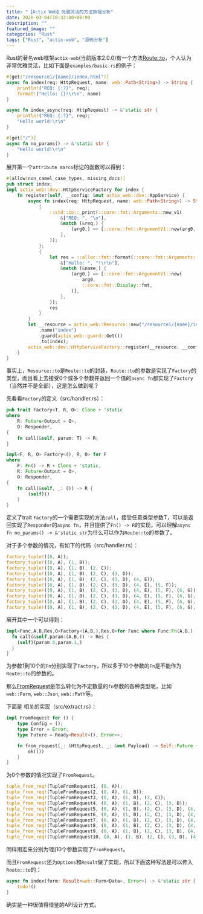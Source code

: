 ```yaml
---
title: "【Actix Web】优雅灵活的方法原理分析"
date: 2020-03-04T18:32:00+08:00
description: ""
featured_image: ""
categories: "Rust"
tags: ["Rust", "actix-web", "源码分析"]
---
```


Rust的著名web框架`actix-web`(当前版本2.0.0)有一个方法[Route::to](https://docs.rs/actix-web/2.0.0/actix_web/struct.Route.html#method.to "Route::to")，个人认为非常优雅灵活，比如下面是`examples/basic.rs`的例子：
```rust
#[get("/resource1/{name}/index.html")]
async fn index(req: HttpRequest, name: web::Path<String>) -> String {
    println!("REQ: {:?}", req);
    format!("Hello: {}!\r\n", name)
}

async fn index_async(req: HttpRequest) -> &'static str {
    println!("REQ: {:?}", req);
    "Hello world!\r\n"
}

#[get("/")]
async fn no_params() -> &'static str {
    "Hello world!\r\n"
}
```
展开第一个`attribute marco`标记的函数可以得到：
```rust
#[allow(non_camel_case_types, missing_docs)]
pub struct index;
impl actix_web::dev::HttpServiceFactory for index {
    fn register(self, __config: &mut actix_web::dev::AppService) {
        async fn index(req: HttpRequest, name: web::Path<String>) -> String {
            {
                ::std::io::_print(::core::fmt::Arguments::new_v1(
                    &["REQ: ", "\n"],
                    &match (&req,) {
                        (arg0,) => [::core::fmt::ArgumentV1::new(arg0, ::core::fmt::Debug::fmt)],
                    },
                ));
            };
            {
                let res = ::alloc::fmt::format(::core::fmt::Arguments::new_v1(
                    &["Hello: ", "!\r\n"],
                    &match (&name,) {
                        (arg0,) => [::core::fmt::ArgumentV1::new(
                            arg0,
                            ::core::fmt::Display::fmt,
                        )],
                    },
                ));
                res
            }
        }
        let __resource = actix_web::Resource::new("/resource1/{name}/index.html")
            .name("index")
            .guard(actix_web::guard::Get())
            .to(index);
        actix_web::dev::HttpServiceFactory::register(__resource, __config)
    }
}
```
事实上，`Resource::to`是`Route::to`的封装，`Route::to`的参数是实现了`Factory`的类型，而且看上去接受0个或多个参数并返回一个值的`async fn`都实现了`Factory`（当然并不是全部），这是怎么做到呢？

先看看`Factory`的定义（src/handler.rs）：
```rust
pub trait Factory<T, R, O>: Clone + 'static
where
    R: Future<Output = O>,
    O: Responder,
{
    fn call(&self, param: T) -> R;
}

impl<F, R, O> Factory<(), R, O> for F
where
    F: Fn() -> R + Clone + 'static,
    R: Future<Output = O>,
    O: Responder,
{
    fn call(&self, _: ()) -> R {
        (self)()
    }
}
```
定义了trait `Factory`的一个需要实现的方法`call`，接受任意类型参数T，可以是返回实现了`Responder`的`async fn`，并且提供了`Fn() -> R`的实现，可以理解`async fn no_params() -> &'static str`为什么可以作为`Route::to`的参数了。

对于多个参数的情况，有如下的代码（src/handler.rs）：
```rust
factory_tuple!((0, A));
factory_tuple!((0, A), (1, B));
factory_tuple!((0, A), (1, B), (2, C));
factory_tuple!((0, A), (1, B), (2, C), (3, D));
factory_tuple!((0, A), (1, B), (2, C), (3, D), (4, E));
factory_tuple!((0, A), (1, B), (2, C), (3, D), (4, E), (5, F));
factory_tuple!((0, A), (1, B), (2, C), (3, D), (4, E), (5, F), (6, G));
factory_tuple!((0, A), (1, B), (2, C), (3, D), (4, E), (5, F), (6, G), (7, H));
factory_tuple!((0, A), (1, B), (2, C), (3, D), (4, E), (5, F), (6, G), (7, H), (8, I));
factory_tuple!((0, A), (1, B), (2, C), (3, D), (4, E), (5, F), (6, G), (7, H), (8, I), (9, J));
```
展开其中一个可以得到：
```rust
impl<Func,A,B,Res,O>Factory<(A,B,),Res,O>for Func where Func:Fn(A,B,) -> Res+Clone+'static,Res:Future<Output = O>,O:Responder,{
  fn call(&self,param:(A,B,)) -> Res {
    (self)(param.0,param.1,)
  }
}
```
为参数1到10个的`Fn`分别实现了`Factory`，所以多于10个参数的`Fn`是不能作为`Route::to`的参数的。

那么[FromRequest](https://docs.rs/actix-web/2.0.0/actix_web/trait.FromRequest.html "FromRequest")是怎么转化为不定数量的`fn`参数的各种类型呢，比如`web::Form`, `web::Json`, `web::Path`等。

下面是  相关的实现（src/extract.rs）：
```rust
impl FromRequest for () {
    type Config = ();
    type Error = Error;
    type Future = Ready<Result<(), Error>>;

    fn from_request(_: &HttpRequest, _: &mut Payload) -> Self::Future {
        ok(())
    }
}
```
为0个参数的情况实现了`FromRequest`。
```rust
tuple_from_req!(TupleFromRequest1, (0, A));
tuple_from_req!(TupleFromRequest2, (0, A), (1, B));
tuple_from_req!(TupleFromRequest3, (0, A), (1, B), (2, C));
tuple_from_req!(TupleFromRequest4, (0, A), (1, B), (2, C), (3, D));
tuple_from_req!(TupleFromRequest5, (0, A), (1, B), (2, C), (3, D), (4, E));
tuple_from_req!(TupleFromRequest6, (0, A), (1, B), (2, C), (3, D), (4, E), (5, F));
tuple_from_req!(TupleFromRequest7, (0, A), (1, B), (2, C), (3, D), (4, E), (5, F), (6, G));
tuple_from_req!(TupleFromRequest8, (0, A), (1, B), (2, C), (3, D), (4, E), (5, F), (6, G), (7, H));
tuple_from_req!(TupleFromRequest9, (0, A), (1, B), (2, C), (3, D), (4, E), (5, F), (6, G), (7, H), (8, I));
tuple_from_req!(TupleFromRequest10, (0, A), (1, B), (2, C), (3, D), (4, E), (5, F), (6, G), (7, H), (8, I), (9, J));
```
同样用宏来分别为1到10个参数实现了`FromRequest`。

而且`FromRequest`还为`Options`和`Result`做了实现，所以下面这种写法是可以传入`Route::to`的：
```rust
async fn index(form: Result<web::Form<Data>, Error>) -> &'static str {
    todo!()
}
```
确实是一种很值得借鉴的API设计方式。

